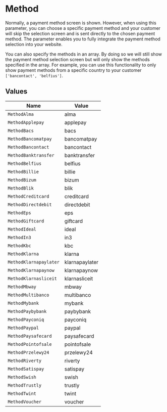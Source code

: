 # Method

Normally, a payment method screen is shown. However, when using this parameter, you can choose a specific payment
method and your customer will skip the selection screen and is sent directly to the chosen payment method. The
parameter enables you to fully integrate the payment method selection into your website.

You can also specify the methods in an array. By doing so we will still show the payment method selection screen
but will only show the methods specified in the array. For example, you can use this functionality to only show
payment methods from a specific country to your customer `['bancontact', 'belfius']`.


## Values

| Name                   | Value                  |
| ---------------------- | ---------------------- |
| `MethodAlma`           | alma                   |
| `MethodApplepay`       | applepay               |
| `MethodBacs`           | bacs                   |
| `MethodBancomatpay`    | bancomatpay            |
| `MethodBancontact`     | bancontact             |
| `MethodBanktransfer`   | banktransfer           |
| `MethodBelfius`        | belfius                |
| `MethodBillie`         | billie                 |
| `MethodBizum`          | bizum                  |
| `MethodBlik`           | blik                   |
| `MethodCreditcard`     | creditcard             |
| `MethodDirectdebit`    | directdebit            |
| `MethodEps`            | eps                    |
| `MethodGiftcard`       | giftcard               |
| `MethodIdeal`          | ideal                  |
| `MethodIn3`            | in3                    |
| `MethodKbc`            | kbc                    |
| `MethodKlarna`         | klarna                 |
| `MethodKlarnapaylater` | klarnapaylater         |
| `MethodKlarnapaynow`   | klarnapaynow           |
| `MethodKlarnasliceit`  | klarnasliceit          |
| `MethodMbway`          | mbway                  |
| `MethodMultibanco`     | multibanco             |
| `MethodMybank`         | mybank                 |
| `MethodPaybybank`      | paybybank              |
| `MethodPayconiq`       | payconiq               |
| `MethodPaypal`         | paypal                 |
| `MethodPaysafecard`    | paysafecard            |
| `MethodPointofsale`    | pointofsale            |
| `MethodPrzelewy24`     | przelewy24             |
| `MethodRiverty`        | riverty                |
| `MethodSatispay`       | satispay               |
| `MethodSwish`          | swish                  |
| `MethodTrustly`        | trustly                |
| `MethodTwint`          | twint                  |
| `MethodVoucher`        | voucher                |
